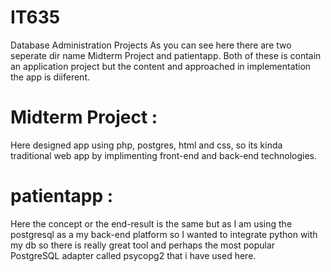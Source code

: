 # IT635
Database Administration Projects
As you can see here there are two seperate dir name Midterm Project and patientapp. Both of these is contain an application project but the content and approached in implementation the app is diiferent.
# Midterm Project :
 Here designed app using php, postgres, html and css, so its kinda traditional web app by implimenting front-end and back-end technologies.
# patientapp :
Here the concept or the end-result is the same but as I am using the postgresql as a my back-end platform so I wanted to integrate python with my db so there is really great
tool and perhaps the most popular PostgreSQL adapter called psycopg2 that i have used here. 
